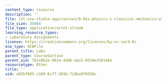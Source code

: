 ```yaml
---
content_type: resource
description: ''
file: /ol-ocw-studio-app/courses/8-01x-physics-i-classical-mechanics-with-an-experimental-focus-fall-2002/e02b7805c1696c7f281bf1dba5f0358c_problem_LVPS.pdf
file_size: 35464
file_type: application/octet-stream
learning_resource_types:
- Laboratory Assignments
license: https://creativecommons.org/licenses/by-nc-sa/4.0/
ocw_type: OCWFile
parent_title: Labs
parent_type: CourseSection
parent_uid: 70ce862e-9814-4ddb-a6a3-0510e258146e
resourcetype: Other
title: ''
uid: e02b7805-c169-6c7f-281b-f1dba5f0358c
---
```

